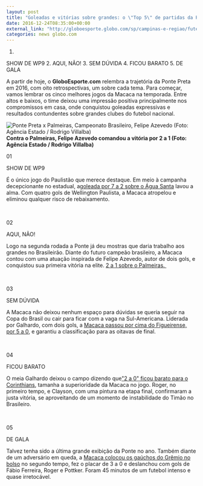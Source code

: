 ```yaml
---
layout: post
title: "Goleadas e vitórias sobre grandes: o \"Top 5\" de partidas da Ponte no ano"
date: 2016-12-24T08:35:00+00:00
external_link: "http://globoesporte.globo.com/sp/campinas-e-regiao/futebol/times/ponte-preta/noticia/2016/12/goleadas-e-vitorias-sobre-grandes-o-top-5-de-partidas-da-ponte-no-ano.html"
categories: news globo.com
---
```

1. 
SHOW DE WP9
2. 
AQUI, NÃO!
3. 
SEM DÚVIDA
4. 
FICOU BARATO
5. 
DE GALA

A partir de hoje, o **GloboEsporte.com** relembra a trajetória da Ponte Preta em 2016, com oito retrospectivas, um sobre cada tema. Para começar, vamos lembrar os cinco melhores jogos da Macaca na temporada. Entre altos e baixos, o time deixou uma impressão positiva principalmente nos compromissos em casa, onde conquistou goleadas expressivas e resultados contundentes sobre grandes clubes do futebol nacional.&nbsp;

 ![Ponte Preta x Palmeiras, Campeonato Brasileiro, Felipe Azevedo (Foto: Agência Estado / Rodrigo Villalba)](http://s2.glbimg.com/u5SZ-0b8fL5bCe3TnWYDNLGpEhI=/0x140:3000x1838/690x390/s.glbimg.com/es/ge/f/original/2016/05/21/felipeazevedo-ae-rodrigo_villalba.jpg "Ponte Preta x Palmeiras, Campeonato Brasileiro, Felipe Azevedo (Foto: Agência Estado / Rodrigo Villalba)")**Contra o Palmeiras, Felipe Azevedo comandou a vitória por 2 a 1 (Foto: Agência Estado / Rodrigo Villalba)**

01

SHOW DE WP9

É o único jogo do Paulistão que merece destaque. Em meio à campanha decepcionante no estadual, a[goleada por 7 a 2 sobre o Água Santa](http://globoesporte.globo.com/sp/campinas-e-regiao/futebol/campeonato-paulista/jogo/02-04-2016/ponte-preta-agua-santa/) lavou a alma. Com quatro gols de Wellington Paulista, a Macaca atropelou e eliminou qualquer risco de rebaixamento.&nbsp;

&nbsp;

02

AQUI, NÃO!

Logo na segunda rodada a Ponte já deu mostras que daria trabalho aos grandes no Brasileirão. Diante do futuro campeão brasileiro, a Macaca contou com uma atuação inspirada de Felipe Azevedo, autor de dois gols, e conquistou sua primeira vitória na elite. [2 a 1 sobre o Palmeiras.&nbsp;](http://globoesporte.globo.com/sp/campinas-e-regiao/futebol/brasileirao-serie-a/jogo/21-05-2016/ponte-preta-palmeiras/)

&nbsp;

03

SEM DÚVIDA

A Macaca não deixou nenhum espaço para dúvidas se queria seguir na Copa do Brasil ou cair para ficar com a vaga na Sul-Americana. Liderada por Galhardo, com dois gols, a [Macaca passou por cima do Figueirense, por 5 a 0](http://globoesporte.globo.com/sp/campinas-e-regiao/futebol/copa-do-brasil/jogo/27-07-2016/ponte-preta-figueirense/), e garantiu a classificação para as oitavas de final.

&nbsp;

04

FICOU BARATO

O meia Galhardo deixou o campo dizendo que["2 a 0" ficou barato para o Corinthians](http://globoesporte.globo.com/sp/campinas-e-regiao/futebol/brasileirao-serie-a/jogo/27-08-2016/ponte-preta-corinthians/), tamanha a superioridade da Macaca no jogo. Roger, no primeiro tempo, e Clayson, com uma pintura na etapa final, confirmaram a justa vitória, se aproveitando de um momento de instabilidade do Timão no Brasileiro.&nbsp;

&nbsp;

05

DE GALA

Talvez tenha sido a última grande exibição da Ponte no ano. Também diante de um adversário em queda, a [Macaca colocou os gaúchos do Grêmio no bolso](http://globoesporte.globo.com/sp/campinas-e-regiao/futebol/brasileirao-serie-a/jogo/27-08-2016/ponte-preta-corinthians/) no segundo tempo, fez o placar de 3 a 0 e deslanchou com gols de Fábio Ferreira, Roger e Pottker. Foram 45 minutos de um futebol intenso e quase irretocável.&nbsp;

&nbsp;

